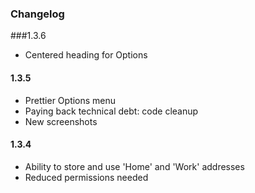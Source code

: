 ### Changelog

###1.3.6
- Centered heading for Options

#### 1.3.5
- Prettier Options menu
- Paying back technical debt: code cleanup
- New screenshots

#### 1.3.4
- Ability to store and use 'Home' and 'Work' addresses
- Reduced permissions needed